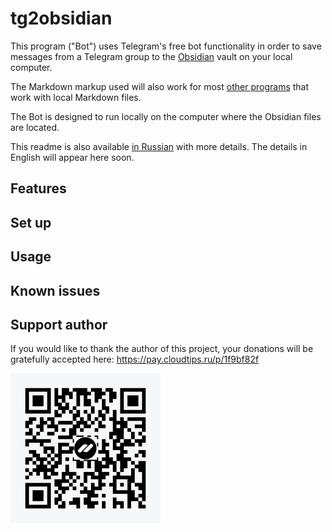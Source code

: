 # tg2obsidian

This program ("Bot") uses Telegram's free bot functionality in order to save messages from a Telegram group to the [Obsidian](https://obsidian.md) vault on your local computer.

The Markdown markup used will also work for most [other programs](https://www.markdownguide.org/tools/) that work with local Markdown files.

The Bot is designed to run locally on the computer where the Obsidian files are located.

This readme is also available [in Russian](README.ru.md) with more details.
The details in English will appear here soon.

## Features

## Set up

## Usage


## Known issues

## Support author

If you would like to thank the author of this project, your donations will be gratefully accepted here: https://pay.cloudtips.ru/p/1f9bf82f

![](qrCode.png)
